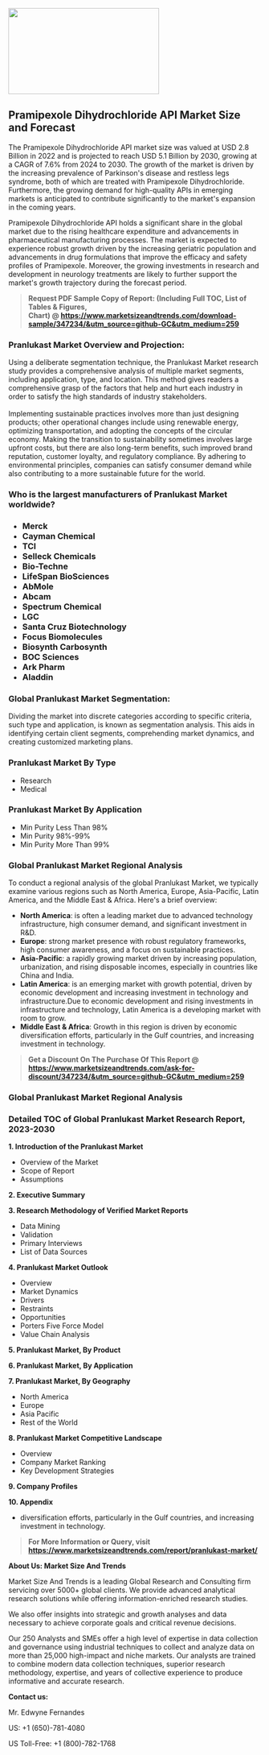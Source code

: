 <p><img class="alignnone size-medium wp-image-20088" src="https://ffe5etoiles.com/wp-content/uploads/2024/12/MST1-300x171.png" alt="" width="300" height="171" /></p><h2>Pramipexole Dihydrochloride API Market Size and Forecast</h2><p>The Pramipexole Dihydrochloride API market size was valued at USD 2.8 Billion in 2022 and is projected to reach USD 5.1 Billion by 2030, growing at a CAGR of 7.6% from 2024 to 2030. The growth of the market is driven by the increasing prevalence of Parkinson's disease and restless legs syndrome, both of which are treated with Pramipexole Dihydrochloride. Furthermore, the growing demand for high-quality APIs in emerging markets is anticipated to contribute significantly to the market's expansion in the coming years.</p><p>Pramipexole Dihydrochloride API holds a significant share in the global market due to the rising healthcare expenditure and advancements in pharmaceutical manufacturing processes. The market is expected to experience robust growth driven by the increasing geriatric population and advancements in drug formulations that improve the efficacy and safety profiles of Pramipexole. Moreover, the growing investments in research and development in neurology treatments are likely to further support the market's growth trajectory during the forecast period.</p></p><blockquote id="" class=""><strong>Request PDF Sample Copy of Report: (Including Full TOC, List of Tables &amp; Figures, Chart)&nbsp;@&nbsp;<strong><a href="https://www.marketsizeandtrends.com/download-sample/347234/&utm_source=github-GC&utm_medium=259" target="_blank">https://www.marketsizeandtrends.com/download-sample/347234/&utm_source=github-GC&utm_medium=259</a></strong></strong></blockquote><h3 id="" class="">Pranlukast Market&nbsp;Overview and Projection:</h3><p id="" class="">Using a deliberate segmentation technique, the Pranlukast Market research study provides a comprehensive analysis of multiple market segments, including application, type, and location. This method gives readers a comprehensive grasp of the factors that help and hurt each industry in order to satisfy the high standards of industry stakeholders. <br /> <br />Implementing sustainable practices involves more than just designing products; other operational changes include using renewable energy, optimizing transportation, and adopting the concepts of the circular economy. Making the transition to sustainability sometimes involves large upfront costs, but there are also long-term benefits, such improved brand reputation, customer loyalty, and regulatory compliance. By adhering to environmental principles, companies can satisfy consumer demand while also contributing to a more sustainable future for the world.</p><h3 id="" class="">Who is the largest manufacturers of&nbsp;Pranlukast Market worldwide?</h3><h3 class=""><p><ul><li>Merck </li><li> Cayman Chemical </li><li> TCI </li><li> Selleck Chemicals </li><li> Bio-Techne </li><li> LifeSpan BioSciences </li><li> AbMole </li><li> Abcam </li><li> Spectrum Chemical </li><li> LGC </li><li> Santa Cruz Biotechnology </li><li> Focus Biomolecules </li><li> Biosynth Carbosynth </li><li> BOC Sciences </li><li> Ark Pharm </li><li> Aladdin</li></ul></p></h3><h3 id="" class="">Global&nbsp;Pranlukast Market Segmentation:</h3><p id="" class="">Dividing the market into discrete categories according to specific criteria, such type and application, is known as segmentation analysis. This aids in identifying certain client segments, comprehending market dynamics, and creating customized marketing plans.</p><h3 id="" class="">Pranlukast Market&nbsp;By Type</h3><p><p><ul><li>Research</li><li> Medical</p></li></ul></p></p><h3 id="" class="">Pranlukast Market&nbsp;By Application</h3><p class=""><p><ul><li>Min Purity Less Than 98%</li><li> Min Purity 98%-99%</li><li> Min Purity More Than 99%</li></ul></p></p><h3 id="" class="">Global Pranlukast Market Regional Analysis</h3><p id="" class="">To conduct a regional analysis of the global Pranlukast Market, we typically examine various regions such as North America, Europe, Asia-Pacific, Latin America, and the Middle East &amp; Africa. Here's a brief overview:</p><ul><li><strong>North America</strong>: is often a leading market due to advanced technology infrastructure, high consumer demand, and significant investment in R&amp;D.</li><li><strong>Europe</strong>: strong market presence with robust regulatory frameworks, high consumer awareness, and a focus on sustainable practices.</li><li><strong>Asia-Pacific</strong>: a rapidly growing market driven by increasing population, urbanization, and rising disposable incomes, especially in countries like China and India.</li><li><strong>Latin America</strong>: is an emerging market with growth potential, driven by economic development and increasing investment in technology and infrastructure.Due to economic development and rising investments in infrastructure and technology, Latin America is a developing market with room to grow.</li><li><strong>Middle East &amp; Africa</strong>: Growth in this region is driven by economic diversification efforts, particularly in the Gulf countries, and increasing investment in technology.</li></ul><blockquote id="" class=""><strong>Get a Discount On The Purchase Of This Report @ <strong><a href="https://www.marketsizeandtrends.com/ask-for-discount/347234/&utm_source=github-GC&utm_medium=259" target="_blank">https://www.marketsizeandtrends.com/ask-for-discount/347234/&utm_source=github-GC&utm_medium=259</a></strong></strong></blockquote><h3 id="" class="">Global Pranlukast Market Regional Analysis</h3><h3 id="" class="">Detailed TOC of Global Pranlukast Market Research Report, 2023-2030</h3><p id="" class=""><strong>1. Introduction of the Pranlukast Market</strong></p><ul><li>Overview of the Market</li><li>Scope of Report</li><li>Assumptions</li></ul><p id="" class=""><strong>2. Executive Summary</strong></p><p id="" class=""><strong>3. Research Methodology of Verified Market Reports</strong></p><ul><li>Data Mining</li><li>Validation</li><li>Primary Interviews</li><li>List of Data Sources</li></ul><p id="" class=""><strong>4. Pranlukast Market Outlook</strong></p><ul><li>Overview</li><li>Market Dynamics</li><li>Drivers</li><li>Restraints</li><li>Opportunities</li><li>Porters Five Force Model</li><li>Value Chain Analysis</li></ul><p id="" class=""><strong>5. Pranlukast Market, By Product</strong></p><p id="" class=""><strong>6. Pranlukast Market, By Application</strong></p><p id="" class=""><strong>7. Pranlukast Market, By Geography</strong></p><ul><li>North America</li><li>Europe</li><li>Asia Pacific</li><li>Rest of the World</li></ul><p id="" class=""><strong>8. Pranlukast Market Competitive Landscape</strong></p><ul><li>Overview</li><li>Company Market Ranking</li><li>Key Development Strategies</li></ul><p id="" class=""><strong>9. Company Profiles</strong></p><p id="" class=""><strong>10. Appendix</strong></p><ul><li>diversification efforts, particularly in the Gulf countries, and increasing investment in technology.</li></ul><blockquote id="" class=""><strong>For More Information or Query, visit <strong><strong><a href="https://www.marketsizeandtrends.com/report/pranlukast-market/" target="_blank">https://www.marketsizeandtrends.com/report/pranlukast-market/</a></strong></strong></strong></blockquote><p id="" class=""><strong>About Us: Market Size And Trends</strong></p><p id="" class="">Market Size And Trends is a leading Global Research and Consulting firm servicing over 5000+ global clients. We provide advanced analytical research solutions while offering information-enriched research studies.</p><p id="" class="">We also offer insights into strategic and growth analyses and data necessary to achieve corporate goals and critical revenue decisions.</p><p id="" class="">Our 250 Analysts and SMEs offer a high level of expertise in data collection and governance using industrial techniques to collect and analyze data on more than 25,000 high-impact and niche markets. Our analysts are trained to combine modern data collection techniques, superior research methodology, expertise, and years of collective experience to produce informative and accurate research.</p><p id="" class=""><strong>Contact us:</strong></p><p id="" class="">Mr. Edwyne Fernandes</p><p id="" class="">US: +1 (650)-781-4080</p><p id="" class="">US Toll-Free: +1 (800)-782-1768</p>
